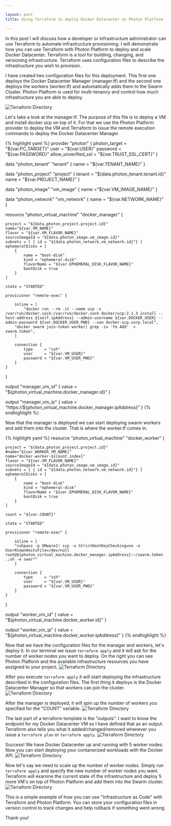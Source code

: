 ```yaml
---

layout: post
title: Using Terraform to deploy Docker Datacenter on Photon Platform 

---
```


In this post I will discuss how a developer or infrastructure
administrator can use Terraform to automate infrastructure provisioning.
I will demonstrate how you can use Terraform with Photon Platform to
deploy and scale Docker Datacenter. Terraform is a tool for building, changing,
and versioning infrastructure. Terraform uses configuration files to
describe the infrastructure you wish to provision.

I have created two configuration files for this deployment. This first
one deploys the Docker Datacenter Manager (manager.tf) and the second one deploys the
workers (worker.tf) and automatically adds them to the Swarm Cluster. Photon Platform is
used for multi-tenancy and control how much infrastructure you are able
to deploy.

![Terraform Directory](/images/2017-4-17/terraform-directory.png)

Let's take a look at the manager.tf. The purpose of this file is to
deploy a VM and install docker ucp on top of it. For that we use the
Photon Platform provider to deploy the VM and Terraform to issue the
remote execution commands to deploy the Docker Datacenter Manager.

{% highlight yaml %}
provider "photon" {
    photon_target = "${var.PC_TARGET}"
    user = "${var.USER}"
    password = "${var.PASSWORD}"
    allow_unverified_ssl = "${var.TRUST_SSL_CERT}"
}

data "photon_tenant" "tenant" {
    name = "${var.TENANT_NAME}"
}

data "photon_project" "project" {
    tenant = "${data.photon_tenant.tenant.id}"
    name = "${var.PROJECT_NAME}"
}

data "photon_image" "vm_image" {
    name ="${var.VM_IMAGE_NAME}"
}

data "photon_network" "vm_network" {
    name = "${var.NETWORK_NAME}"
}

resource "photon_virtual_machine" "docker_manager" {

    project = "${data.photon_project.project.id}"
    name="${var.VM_NAME}"
    flavor = "${var.VM_FLAVOR_NAME}"
    sourceImageId = "${data.photon_image.vm_image.id}"
    subnets = [ { id = "${data.photon_network.vm_network.id}"} ]
    ephemeralDisks = [
        {
            name = "boot-disk"
            kind = "ephemeral-disk"
            flavorName = "${var.EPHEMERAL_DISK_FLAVOR_NAME}"
            bootDisk = true
        }
    ]

    state = "STARTED"

    provisioner "remote-exec" {

        inline = [
            "docker run --rm -it --name ucp -v /var/run/docker.sock:/var/run/docker.sock docker/ucp:2.1.3 install --host-address ${self.ipAddress} --admin-username ${var.DOCKER_USER} --admin-password ${var.DOCKER_USER_PWD} --san docker-ucp.corp.local",
	    "docker swarm join-token worker| grep -iv 'To Add'  > swarm.token",
        ]

        connection {
            type     = "ssh"
            user     = "${var.VM_USER}"
            password = "${var.VM_USER_PWD}"
        }
    }

}

output "manager_vm_id" {
  value = "${photon_virtual_machine.docker_manager.id}"
}

output "manager_vm_ip" {
  value = "https://${photon_virtual_machine.docker_manager.ipAddress}"
}
{% endhighlight %}

Now that the manager is deployed we can start deploying swarm workers
and add them into the cluster. That is where the worker.tf comes in.

{% highlight yaml %}
resource "photon_virtual_machine" "docker_worker" {

    project = "${data.photon_project.project.id}"
    #name="${var.WORKER_VM_NAME}"
    name="docker-worker-${count.index}"
    flavor = "${var.VM_FLAVOR_NAME}"
    sourceImageId = "${data.photon_image.vm_image.id}"
    subnets = [ { id = "${data.photon_network.vm_network.id}"} ]
    ephemeralDisks = [
        {
            name = "boot-disk"
            kind = "ephemeral-disk"
            flavorName = "${var.EPHEMERAL_DISK_FLAVOR_NAME}"
            bootDisk = true
        }
    ]

    count = "${var.COUNT}"

    state = "STARTED"

    provisioner "remote-exec" {

        inline = [
	    "sshpass -p VMware1! scp -o StrictHostKeyChecking=no -o UserKnownHostsFile=/dev/null root@${photon_virtual_machine.docker_manager.ipAddress}:~/swarm.token .;sh -e swar*"
        ]

        connection {
            type     = "ssh"
            user     = "${var.VM_USER}"
            password = "${var.VM_USER_PWD}"
        }
    }

}

output "worker_vm_id" {
  value = "${photon_virtual_machine.docker_worker.id}"
}

output "worker_vm_ip" {
  value = "${photon_virtual_machine.docker_worker.ipAddress}"
}
{% endhighlight %}

Now that we have the configuration files for the manager and workers, let's deploy it. In our terminal we issue `terraform apply` and it will ask for the number of worker nodes you want to deploy. On the right you can see Photon Platform and the available infrastructure resources you have assigned to your project. 
![Terraform Directory](/images/2017-4-17/terraform-photon-start.png)

After you execute `terraform apply` it will start deploying the
infrastructure described in the configuration files. The first thing it
deploys is the Docker Datacenter Manager so that workers can join the
cluster.
![Terraform Directory](/images/2017-4-17/photon-manager.png)

After the manager is deployed, it will spin up the number of workers you
specified for the "COUNT" variable. 
![Terraform Directory](/images/2017-4-17/photon-complete.png)

The last part of a terraform template is the "outputs". I want to know
the endpoint for my Docker Datacenter VM so I have defined that as an
output. Terraform also tells you what it added/changed/removed whenever
you issue a `terraform plan` or `terraform apply`.
![Terraform Directory](/images/2017-4-17/terraform-complete.png)

Success! We have Docker Datacenter up and running with 5 worker nodes.
Now you can start deploying your contanerized workloads with the Docker
API.
![Terraform Directory](/images/2017-4-17/ddc-ui.png)

Now let's say we need to scale up the number of worker nodes. Simply run
`terraform apply` and specify the new number of worker nodes you want.
Terraform will examine the current state of the infrastructure and
deploy 5 more VM's on top of Photon Platform and add them into the Swarm
cluster.
![Terraform Directory](/images/2017-4-17/scaleout-10-nodes-cli.png)

This is a simple example of how you can use "Infrastructure as Code"
with Terraform and Photon Platform. You can store your configuration
files in version control to track changes and help rollback if something
went wrong.

Thank you!
